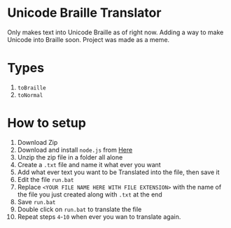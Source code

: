 # Unicode Braille Translator
Only makes text into Unicode Braille as of right now. Adding a way to make Unicode into Braille soon.
Project was made as a meme.

# Types
1. `toBraille`
2. `toNormal`

# How to setup
1. Download Zip
2. Download and install `node.js` from [Here](https://nodejs.org/)
3. Unzip the zip file in a folder all alone
4. Create a `.txt` file and name it what ever you want
5. Add what ever text you want to be Translated into the file, then save it
6. Edit the file `run.bat`
7. Replace `<YOUR FILE NAME HERE WITH FILE EXTENSION>` with the name of the file you just created along with `.txt` at the end
8. Save `run.bat`
9. Double click on `run.bat` to translate the file
10. Repeat steps `4`-`10` when ever you wan to translate again.
